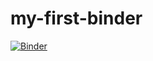 # my-first-binder

[![Binder](https://mybinder.org/badge_logo.svg)](https://mybinder.org/v2/gh/maovurin/my-first-binder/HEAD) 
